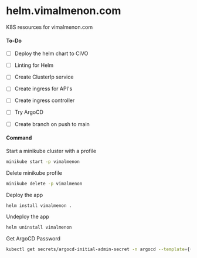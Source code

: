 # helm.vimalmenon.com
K8S resources for vimalmenon.com


#### To-Do
- [ ] Deploy the helm chart to CIVO
- [ ] Linting for Helm
- [ ] Create ClusterIp service
- [ ] Create ingress for API's
- [ ] Create ingress controller
- [ ] Try ArgoCD
- [ ] Create branch on push to main


#### Command
Start a minikube cluster with a profile
```sh
minikube start -p vimalmenon
```
Delete minikube profile
```sh
minikube delete -p vimalmenon
```
Deploy the app
```sh
helm install vimalmenon .
```
Undeploy the app
```sh
helm uninstall vimalmenon
```
Get ArgoCD Password
```sh
kubectl get secrets/argocd-initial-admin-secret -n argocd --template={{.data.password}}| base64 -d
```
